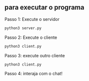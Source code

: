 ## para executar o programa

Passo 1: Execute o servidor

```bash
python3 server.py

```
Passo 2: Execute o cliente

```bash
python3 client.py

```
Passo 3: execute outro cliente

```bash
python3 client.py

```
Passo 4: interaja com o chat!